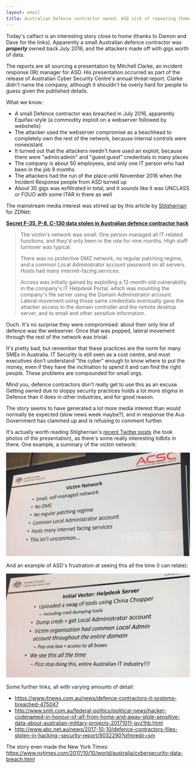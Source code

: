 ```yaml
---
layout: email
title: Australian Defence contractor owned, ASD sick of repeating themselves
---
```


Today's catfact is an interesting story close to home (thanks to Damon and Dave for the links). Apparently a small Australian defence contractor was _**properly**_ owned back July 2016, and the attackers made off with gigs worth of data.

The reports are all sourcing a presentation by Mitchell Clarke, an incident response (IR) manager for ASD. His presentation occurred as part of the release of Australian Cyber Security Centre's annual threat report. Clarke didn't name the company, although it shouldn't be overly hard for people to guess given the published details.

What we know:
* A small Defence contractor was breached in July 2016, apparently Equifax-style (a commodity exploit on a webserver followed by webshells)
* The attacker used the webserver compromise as a beachhead to completely own the rest of the network, because internal controls were nonexistant
* It turned out that the attackers needn't have used an exploit, because there were "admin:admin" and "guest:guest" credentials in many places
* The company is about 50 employees, and only one IT person who had been in the job 9 months
* The attackers had the run of the place until November 2016 when the Incident Response people from ASD turned up
* About 30 gigs was exfiltrated in total, and it sounds like it was UNCLASS or FOUO with some ITAR in there as well

The mainstream media interest was stirred up by this article by [Stilgherrian](https://twitter.com/stilgherrian) for ZDNet:

[**Secret F-35, P-8, C-130 data stolen in Australian defence contractor hack**](http://www.zdnet.com/article/secret-f-35-p-8-c-130-data-stolen-in-australian-defence-contractor-hack/)

>The victim's network was small. One person managed all IT-related functions, and they'd only been in the role for nine months. High staff turnover was typical.
>
>There was no protective DMZ network, no regular patching regime, and a common Local Administrator account password on all servers. Hosts had many internet-facing services.
>
>Access was initially gained by exploiting a 12-month-old vulnerability in the company's IT Helpdesk Portal, which was mounting the company's file server using the Domain Administrator account. Lateral movement using those same credentials eventually gave the attacker access to the domain controller and the remote desktop server, and to email and other sensitive information.

Ouch. It's no surprise they were compromised: about their only line of defence was the webserver. Once that was popped, lateral movement through the rest of the network was trivial.

It's pretty bad, but remember that these practices are the norm for many SMEs in Australia. IT Security is still seen as a cost centre, and most executives don't understand "the cyber" enough to know where to put the money, even if they have the inclination to spend it and can find the right people. These problems are compounded for small orgs.

Mind you, defence contractors don't really get to use this as an excuse. Getting owned due to sloppy security practices holds a lot more stigma in Defence than it does in other industries, and for good reason.

The story seems to have generated a lot more media interest than would normally be expected (slow news week maybe?), and in response the Aus Government has clammed up and is refusing to comment further.

It's actually worth reading Stilgherrian's [recent Twitter posts](https://twitter.com/stilgherrian/status/917907205717770240) (he took photos of the presentation), as there's some really interesting tidbits in there. One example, a summary of the victim network:

![Victim network summary slide](/images/stilgherrian-aus-defence-contractor-owned-1.jpg)

And an example of ASD's frustration at seeing this all the time (I can relate):

![Victim patient zero slide](/images/stilgherrian-aus-defence-contractor-owned-2.jpg)

Some further links, all with varying amounts of detail:
* https://www.itnews.com.au/news/defence-contractors-it-systems-breached-475047
* http://www.smh.com.au/federal-politics/political-news/hacker-codenamed-in-honour-of-alf-from-home-and-away-stole-sensitive-data-about-australian-military-projects-20171011-gyz1hb.html
* http://www.abc.net.au/news/2017-10-10/defence-contractors-files-stolen-in-hacking:-security-report/9032290?pfmredir=sm

The story even made the New York Times: https://www.nytimes.com/2017/10/10/world/australia/cybersecurity-data-breach.html